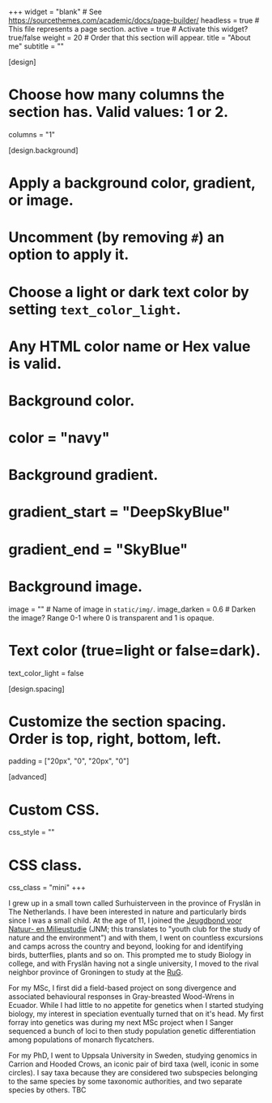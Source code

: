 +++
widget = "blank"  # See https://sourcethemes.com/academic/docs/page-builder/
headless = true  # This file represents a page section.
active = true # Activate this widget? true/false
weight = 20  # Order that this section will appear.
title = "About me"
subtitle = ""

[design]
  # Choose how many columns the section has. Valid values: 1 or 2.
  columns = "1"

[design.background]
  # Apply a background color, gradient, or image.
  #   Uncomment (by removing `#`) an option to apply it.
  #   Choose a light or dark text color by setting `text_color_light`.
  #   Any HTML color name or Hex value is valid.

  # Background color.
  # color = "navy"
  
  # Background gradient.
  # gradient_start = "DeepSkyBlue"
  # gradient_end = "SkyBlue"
  
  # Background image.
  image = ""  # Name of image in `static/img/`.
  image_darken = 0.6  # Darken the image? Range 0-1 where 0 is transparent and 1 is opaque.

  # Text color (true=light or false=dark).
  text_color_light = false

[design.spacing]
  # Customize the section spacing. Order is top, right, bottom, left.
  padding = ["20px", "0", "20px", "0"]

[advanced]
 # Custom CSS. 
 css_style = ""
 
 # CSS class.
 css_class = "mini"
+++

I grew up in a small town called Surhuisterveen in the province of Fryslân in The Netherlands. I have been interested in nature and particularly birds since I was a small child. At the age of 11, I joined the [Jeugdbond voor Natuur- en Milieustudie](https://www.jnm.nl/) (JNM; this translates to "youth club for the study of nature and the environment") and with them, I went on countless excursions and camps across the country and beyond, looking for and identifying birds, butterflies, plants and so on. This prompted me to study Biology in college, and with Fryslân having not a single university, I moved to the rival neighbor province of Groningen to study at the [RuG](https://www.rug.nl/?lang=en).

For my MSc, I first did a field-based project on song divergence and associated behavioural responses in Gray-breasted Wood-Wrens in Ecuador. While I had little to no appetite for genetics when I started studying biology, my interest in speciation eventually turned that on it's head. My first forray into genetics was during my next MSc project when I Sanger sequenced a bunch of loci to then study population genetic differentiation among populations of monarch flycatchers.

For my PhD, I went to Uppsala University in Sweden, studying genomics in Carrion and Hooded Crows, an iconic pair of bird taxa (well, iconic in some circles). I say taxa because they are considered two subspecies belonging to the same species by some taxonomic authorities, and two separate species by others. TBC
